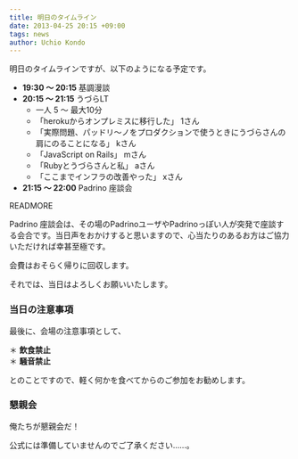```yaml
---
title: 明日のタイムライン
date: 2013-04-25 20:15 +09:00
tags: news
author: Uchio Kondo
---
```


明日のタイムラインですが、以下のようになる予定です。


* **19:30 〜 20:15** 基調漫談
* **20:15 〜 21:15** うづらLT
  * 一人 5 〜 最大10分
  * 「herokuからオンプレミスに移行した」 1さん
  * 「実際問題、パッドリ〜ノをプロダクションで使うときにうづらさんの肩にのることになる」 kさん
  * 「JavaScript on Rails」 mさん
  * 「Rubyとうづらさんと私」 aさん
  * 「ここまでインフラの改善やった」 xさん
* **21:15 〜 22:00** Padrino 座談会


READMORE


Padrino 座談会は、その場のPadrinoユーザやPadrinoっぽい人が突発で座談する会合です。当日声をおかけすると思いますので、心当たりのあるお方はご協力いただければ幸甚至極です。

会費はおそらく帰りに回収します。

それでは、当日はよろしくお願いいたします。

### 当日の注意事項

最後に、会場の注意事項として、


＊ **飲食禁止**  
＊ **騒音禁止**


とのことですので、軽く何かを食べてからのご参加をお勧めします。

### 懇親会

俺たちが懇親会だ！

公式には準備していませんのでご了承ください……。
